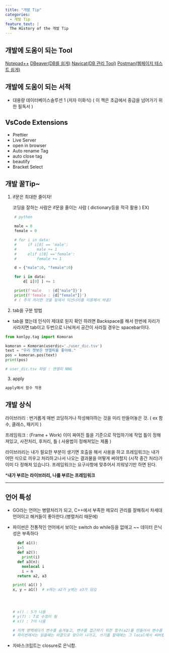 ```yaml
---
title: "개발 Tip"
categories:
  - 개발 Tip
feature_text: |
  The History of the 개발 Tip
---
```


## 개발에 도움이 되는 Tool

[Notepad++](https://notepad-plus-plus.org/downloads/)
[DBeaver(DB를 쉽게)](https://dbeaver.io/)
[Navicat(DB 관리 Tool)](https://www.navicat.com/en/download/navicat-premium?gclid=Cj0KCQjwpcOTBhCZARIsAEAYLuXOIRi_H6rpRSuoL8zcYUIyP9x_plS4-R3bQURzPMQEOxVDHa_2P24aArVBEALw_wcB)
[Postman(웹페이지 테스트 쉽게)](https://www.postman.com/)

## 개발에 도움이 되는 서적

- 대용량 데이터베이스솔루션 1 (저자 이화식) ( 이 책은 초급에서 중급을 넘어가기 위한 필독서 )

## VsCode Extensions

- Prettier
- Live Server
- open in browser
- Auto rename Tag
- auto close tag
- beautify
- Bracket Select


## 개발 꿀Tip~

1. if문은 최대한 줄이자!


    코딩을 잘하는 사람은 if문을 줄이는 사람 ( dictionary등을 적극 활용 )
    EX)
```python
    # python

    male = 0
    female = 0

    # for i in data:
    #     if i[0] == 'male':
    #         male += 1
    #     elif i[0] =='female':
    #         female += 1

    d = {"male":0, "female":0}

    for i in data:
        d[ i[0] ] += 1

    print(f'male   : {d["male"]}')
    print(f'female : {d["female"]}')
    # ( 주석 처리한 것을 밑에서 딕션너리를 이용해서 바꿈)	
```

2. tab을 구분 방법

- tab을 했는데 인식이 제대로 된지 확인 하려면 Backspace를 해서 한번에 자리가 사라지면 tab이고 두번으로 나눠져서 공간이 사라질 경우는 spacebar이다.

```python
from konlpy.tag import Komoran

komoran = Komoran(userdic='./user_dic.tsv')
text = "우리 챗봇은 엔엘피를 좋아해."
pos = komoran.pos(text)
print(pos)

# user_dic.tsv 파일 : 엔엘피	NNG
```

3. apply

```python
apply해서 함수 적용
```
## 개발 상식

라이브러리 : 번거롭게 매번 코딩하거나 작성해야하는 것을 미리 만들어놓은 것. ( ex 함수, 클래스, 패키지 )

프레임워크 : (Frame + Work) 이미 짜여진 틀을 기준으로 작업하기에 작업 틀이 정해져있고, 사전처리, 후처리, 틀  ( 사용법이 정해져있는 제품 )

라이브러리는 내가 필요한 부분이 생기면 호출을 해서 사용을 하고 프레임워크는 내가 어떤 식으로 끼우고 처리하고나서 나오는 결과물을 어떻게 써야할지 (시작 중간 처리)가 이미 다 정해져 있습니다. 프레임워크는 요구사항에 맞추어서 끼워넣기만 하면 된다.

***내가 부르는 라이브러리, 나를 부르는 프레임워크**

---

## 언어 특성

- GO라는 언어는 병렬처리가 되고, C++에서 부족한 메모리 관리를 잘해줘서 차세대 언어이고 해커들이 좋아한다.(병렬처리 때문에)

- 파이썬은 전통적인 언어에서 보이는 switch do while등을 없애고 ~~ 데이터 은닉성은 부족하다
  ```python
    def a1():
    i=5
    def a2():
      print(i)
    def a3(n):
      nonlocal i   
      i = n
    return a2, a3

  print( a1() )
  x, y = a1()  # x에는 a2가 y에는 a3가 담김




  # x() : 5가 나옴
  # y(7) : 7로 수정이 됨
  # x() : 7이 나옴

  # 지역 영역에다가 변수를 숨겨놓고, 변수를 접근하기 위한 함수(a2)를 만들어서 변수를 출력한다.
  # 파이썬에서는 읽을때는 바깥으로 찾으러 나가고, 쓰기를 할때에는 그 local에서 써버림. 그래서 nonlocal i를 사용해서 바깥에 있는 i를 찾아와라는 것
  ```

- 자바스크립트는 closure로 은닉함.










